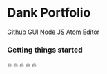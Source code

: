 # Dank Portfolio
[Github GUI](https://desktop.github.com/ "Get Github Desktop")
[Node JS](https://nodejs.org/en/ "Get Node.js")
[Atom Editor](https://atom.io/ "Get Atom")

### Getting things started   

:fire: :fire: :fire: :fire: :fire:
